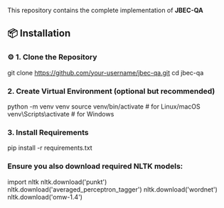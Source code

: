 This repository contains the complete implementation of **JBEC-QA**

## 📦 Installation

### ⚙️ 1. Clone the Repository
git clone https://github.com/your-username/jbec-qa.git
cd jbec-qa 

### 2. Create Virtual Environment (optional but recommended)
python -m venv venv
source venv/bin/activate  # for Linux/macOS
venv\\Scripts\\activate   # for Windows
### 3. Install Requirements

pip install -r requirements.txt
### Ensure you also download required NLTK models:

import nltk
nltk.download('punkt')
nltk.download('averaged_perceptron_tagger')
nltk.download('wordnet')
nltk.download('omw-1.4')
